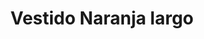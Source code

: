 ---
id: vestido-naranja-nargo
title: Vestido Naranja largo 
regularPrice: 32.50
price: 32.50
image: 
- vestido-naranja-largo-1.webp
- vestido=naranja-largo-2.webp
description: Vestido en tonos naranja y amarillo, manga larga, estilo midi.
material: Poliester 
sizes: 
- S
- M
- L
creationDate: "2025/02/01"
isSale: false
isStock: true
startDate: "2025-02-11"
endDate: "2025-02-15"
---